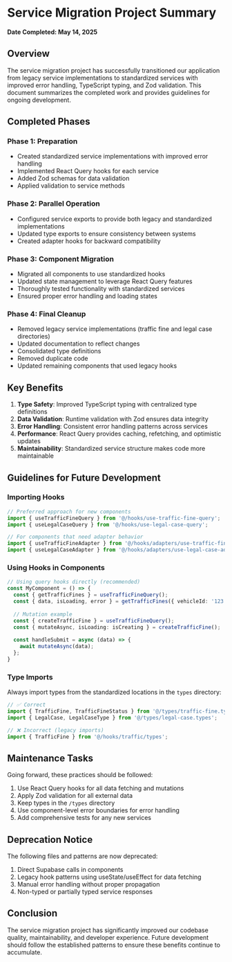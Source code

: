 # Service Migration Project Summary
**Date Completed: May 14, 2025**

## Overview

The service migration project has successfully transitioned our application from legacy service implementations to standardized services with improved error handling, TypeScript typing, and Zod validation. This document summarizes the completed work and provides guidelines for ongoing development.

## Completed Phases

### Phase 1: Preparation
- Created standardized service implementations with improved error handling
- Implemented React Query hooks for each service
- Added Zod schemas for data validation
- Applied validation to service methods

### Phase 2: Parallel Operation
- Configured service exports to provide both legacy and standardized implementations
- Updated type exports to ensure consistency between systems
- Created adapter hooks for backward compatibility

### Phase 3: Component Migration
- Migrated all components to use standardized hooks
- Updated state management to leverage React Query features
- Thoroughly tested functionality with standardized services
- Ensured proper error handling and loading states

### Phase 4: Final Cleanup
- Removed legacy service implementations (traffic fine and legal case directories)
- Updated documentation to reflect changes
- Consolidated type definitions
- Removed duplicate code
- Updated remaining components that used legacy hooks

## Key Benefits

1. **Type Safety**: Improved TypeScript typing with centralized type definitions
2. **Data Validation**: Runtime validation with Zod ensures data integrity
3. **Error Handling**: Consistent error handling patterns across services
4. **Performance**: React Query provides caching, refetching, and optimistic updates
5. **Maintainability**: Standardized service structure makes code more maintainable

## Guidelines for Future Development

### Importing Hooks

```typescript
// Preferred approach for new components
import { useTrafficFineQuery } from '@/hooks/use-traffic-fine-query';
import { useLegalCaseQuery } from '@/hooks/use-legal-case-query';

// For components that need adapter behavior
import { useTrafficFineAdapter } from '@/hooks/adapters/use-traffic-fine-adapter';
import { useLegalCaseAdapter } from '@/hooks/adapters/use-legal-case-adapter';
```

### Using Hooks in Components

```typescript
// Using query hooks directly (recommended)
const MyComponent = () => {
  const { getTrafficFines } = useTrafficFineQuery();
  const { data, isLoading, error } = getTrafficFines({ vehicleId: '123' });
  
  // Mutation example
  const { createTrafficFine } = useTrafficFineQuery();
  const { mutateAsync, isLoading: isCreating } = createTrafficFine();
  
  const handleSubmit = async (data) => {
    await mutateAsync(data);
  };
}
```

### Type Imports

Always import types from the standardized locations in the `types` directory:

```typescript
// ✅ Correct
import { TrafficFine, TrafficFineStatus } from '@/types/traffic-fine.types';
import { LegalCase, LegalCaseType } from '@/types/legal-case.types';

// ❌ Incorrect (legacy imports)
import { TrafficFine } from '@/hooks/traffic/types';
```

## Maintenance Tasks

Going forward, these practices should be followed:

1. Use React Query hooks for all data fetching and mutations
2. Apply Zod validation for all external data
3. Keep types in the `/types` directory
4. Use component-level error boundaries for error handling
5. Add comprehensive tests for any new services

## Deprecation Notice

The following files and patterns are now deprecated:

1. Direct Supabase calls in components
2. Legacy hook patterns using useState/useEffect for data fetching
3. Manual error handling without proper propagation
4. Non-typed or partially typed service responses

## Conclusion

The service migration project has significantly improved our codebase quality, maintainability, and developer experience. Future development should follow the established patterns to ensure these benefits continue to accumulate.

